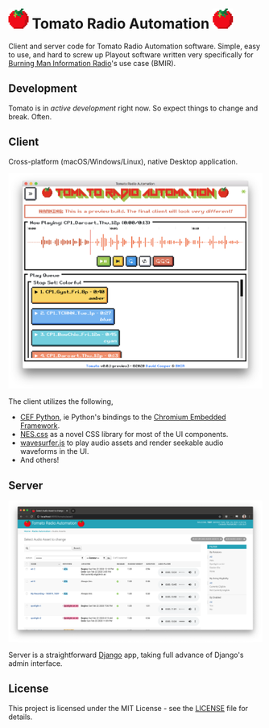 # <img src="tomato.png" width="40" height="40"> Tomato Radio Automation <img src="tomato.png" width="40" height="40">

Client and server code for Tomato Radio Automation software. Simple, easy to use,
and hard to screw up Playout software written very specifically
for [Burning Man Information Radio](https://bmir.org/)'s use case (BMIR).

## Development

Tomato is in *active development* right now. So expect things to change and break.
Often.

## Client

Cross-platform (macOS/Windows/Linux), native Desktop application.

<img src="docs/client-screenshot-preview3.png">

The client utilizes the following,

* [CEF Python](https://github.com/cztomczak/cefpython/), ie Python's bindings to
  the [Chromium Embedded Framework](https://bitbucket.org/chromiumembedded/cef).
* [NES.css](https://nostalgic-css.github.io/NES.css/) as a novel CSS library for
   most of the UI components.
* [wavesurfer.js](https://wavesurfer-js.org/) to play audio assets and render
   seekable audio waveforms in the UI.
* And others!

## Server

<img src="docs/server-screenshot-preview1.png">

Server is a straightforward [Django](https://www.djangoproject.com/) app, taking full
advance of Django's admin interface.

## License

This project is licensed under the MIT License - see the [LICENSE](LICENSE) file
for details.

